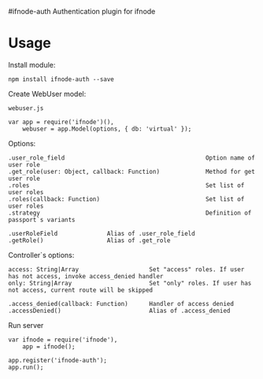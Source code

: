 #ifnode-auth
Authentication plugin for ifnode

# Usage
Install module:

`npm install ifnode-auth --save`

Create WebUser model:

    webuser.js
    
    var app = require('ifnode')(),
        webuser = app.Model(options, { db: 'virtual' });
        
Options:

    .user_role_field                                        Option name of user role
    .get_role(user: Object, callback: Function)             Method for get user role
    .roles                                                  Set list of user roles
    .roles(callback: Function)                              Set list of user roles
    .strategy                                               Definition of passport`s variants
    
    .userRoleField              Alias of .user_role_field
    .getRole()                  Alias of .get_role
    

Controller`s options:

    access: String|Array                    Set "access" roles. If user has not access, invoke access_denied handler
    only: String|Array                      Set "only" roles. If user has not access, current route will be skipped
    
    .access_denied(callback: Function)      Handler of access denied
    .accessDenied()                         Alias of .access_denied


Run server

    var ifnode = require('ifnode'),
        app = ifnode();
    
    app.register('ifnode-auth');
    app.run();
